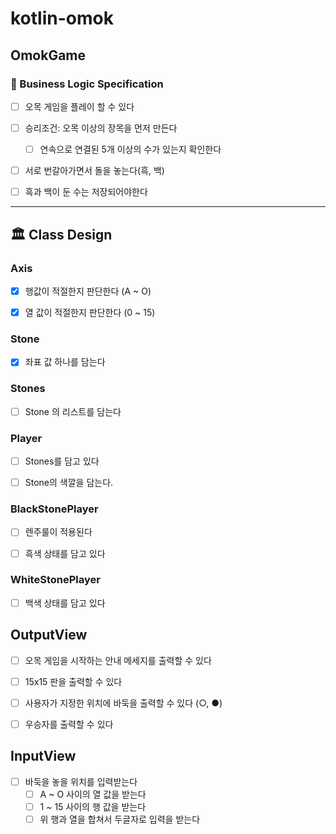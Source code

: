 # kotlin-omok

## OmokGame

### 📝 Business Logic Specification
- [ ] 오목 게임을 플레이 할 수 있다
- [ ] 승리조건: 오목 이상의 장목을 먼저 만든다
  - [ ] 연속으로 연결된 5개 이상의 수가 있는지 확인한다
- [ ] 서로 번갈아가면서 돌을 놓는다(흑, 백)
- [ ] 흑과 백이 둔 수는 저장되어야한다



---
## 🏛 Class Design

### Axis
- [x] 행값이 적절한지 판단한다 (A ~ O)
- [x] 열 값이 적절한지 판단한다 (0 ~ 15)


### Stone
- [x] 좌표 값 하나를 담는다 


### Stones
- [ ] Stone 의 리스트를 담는다


### Player
- [ ] Stones를 담고 있다
- [ ] Stone의 색깔을 담는다.


### BlackStonePlayer
- [ ] 렌주룰이 적용된다
- [ ] 흑색 상태를 담고 있다


### WhiteStonePlayer
- [ ] 백색 상태를 담고 있다



## OutputView
- [ ] 오목 게임을 시작하는 안내 메세지를 출력할 수 있다
- [ ] 15x15 판을 출력할 수 있다
- [ ] 사용자가 지정한 위치에 바둑을 출력할 수 있다 (○, ●)
- [ ] 우승자를 출력할 수 있다


## InputView
- [ ] 바둑을 놓을 위치를 입력받는다
  - [ ] A ~ O 사이의 열 값을 받는다
  - [ ] 1 ~ 15 사이의 행 값을 받는다
  - [ ] 위 행과 열을 합쳐서 두글자로 입력을 받는다